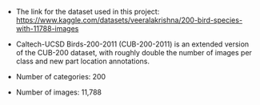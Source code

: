 - The link for the dataset used in this project: https://www.kaggle.com/datasets/veeralakrishna/200-bird-species-with-11788-images

- Caltech-UCSD Birds-200-2011 (CUB-200-2011) is an extended version of the CUB-200 dataset, with roughly double the number of images per class and new part location annotations. 

- Number of categories: 200

- Number of images: 11,788